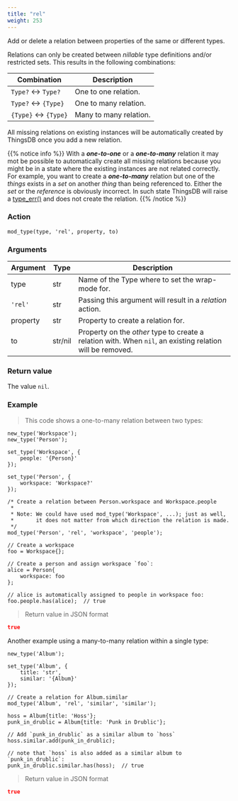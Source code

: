 ```yaml
---
title: "rel"
weight: 253
---
```


Add or delete a relation between properties of the same or different types.

Relations can only be created between *nillable* type definitions and/or restricted sets. This results in the following combinations:

Combination | Description
----------- | -----------
`Type?` <-> `Type?` | One to one relation.
`Type?` <-> `{Type}`| One to many relation.
`{Type}` <-> `{Type}` | Many to many relation.

All missing relations on existing instances will be automatically created by ThingsDB once you add a new relation.

{{% notice info %}}
With a ***one-to-one*** or a ***one-to-many*** relation it may mot be possible to automatically create all missing relations because
you might be in a state where the existing instances are not related correctly. For example, you want to create a ***one-to-many*** relation but one of the *things*
exists in a *set* on another *thing* than being referenced to. Either the *set* or the *reference* is obviously incorrect. In such state ThingsDB will raise a [type_err()](../../../errors/type_err) and does not
create the relation.
{{% /notice %}}

### Action

`mod_type(type, 'rel', property, to)`

### Arguments

Argument | Type | Description
-------- | ---- | -----------
type | str | Name of the Type where to set the wrap-mode for.
`'rel'` | str | Passing this argument will result in a *relation* action.
property | str | Property to create a relation for.
to | str/nil | Property on the *other* type to create a relation with. When `nil`, an existing relation will be removed.

### Return value

The value `nil`.

### Example

> This code shows a one-to-many relation between two types:

```thingsdb,json_response
new_type('Workspace');
new_type('Person');

set_type('Workspace', {
    people: '{Person}'
});

set_type('Person', {
    workspace: 'Workspace?'
});

/* Create a relation between Person.workspace and Workspace.people
 *
 * Note: We could have used mod_type('Workspace', ...); just as well,
 *       it does not matter from which direction the relation is made.
 */
mod_type('Person', 'rel', 'workspace', 'people');

// Create a workspace
foo = Workspace{};

// Create a person and assign workspace `foo`:
alice = Person{
    workspace: foo
};

// alice is automatically assigned to people in workspace foo:
foo.people.has(alice);  // true
```

> Return value in JSON format

```json
true
```

Another example using a many-to-many relation within a single type:

```thingsdb,json_response
new_type('Album');

set_type('Album', {
    title: 'str',
    similar: '{Album}'
});

// Create a relation for Album.similar
mod_type('Album', 'rel', 'similar', 'similar');

hoss = Album{title: 'Hoss'};
punk_in_drublic = Album{title: 'Punk in Drublic'};

// Add `punk_in_drublic` as a similar album to `hoss`
hoss.similar.add(punk_in_drublic);

// note that `hoss` is also added as a similar album to `punk_in_drublic`:
punk_in_drublic.similar.has(hoss);  // true
```

> Return value in JSON format

```json
true
```
